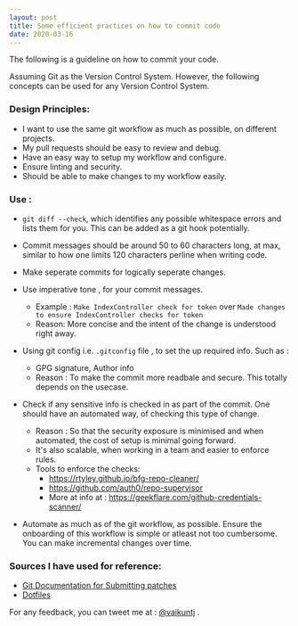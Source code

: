 ```yaml
---
layout: post
title: Some efficient practices on how to commit code
date: 2020-03-16
---
```


The following is a guideline on how to commit your code.

Assuming Git as the Version Control System. However, the following concepts can be used for any Version Control System.

### Design Principles:

- I want to use the same git workflow as much as possible, on different projects.
- My pull requests should be easy to review and debug.
- Have an easy way to setup my workflow and configure.
- Ensure linting and security.
- Should be able to make changes to my workflow easily.

### Use :
-  ` git diff --check `, which identifies any possible whitespace errors and lists them for you. This can be added as a 
git hook potentially.

-  Commit messages should be around 50 to 60 characters long, at max, similar to how one limits 120 characters perline 
when writing code.

- Make seperate commits for logically seperate changes.

- Use imperative tone , for your commit messages.
    - Example : `Make IndexController check for token` over `Made changes to ensure IndexController checks for token`
    - Reason: More concise  and the intent of the change is understood right away.

- Using git config i.e. `.gitconfig` file , to set the up required info. Such as :
    - GPG signature, Author info
    - Reason : To make the commit more readbale and secure. This totally depends on the usecase.

- Check if any sensitive info is checked in as part of the commit. One should have an automated way, of checking this type of change.
    - Reason :  So that the security exposure is minimised and when automated, the cost of setup is minimal going forward.
    - It's also scalable, when working in a team and easier to enforce rules.
    - Tools to enforce the checks: 
        - https://rtyley.github.io/bfg-repo-cleaner/
        - https://github.com/auth0/repo-supervisor
        - More at info at : https://geekflare.com/github-credentials-scanner/

- Automate as much as of the git workflow, as possible. Ensure the onboarding of this workflow is simple or atleast not too cumbersome.
 You can make incremental changes over time.

### Sources I have used for reference: 

- [Git Documentation for Submitting patches](https://git.kernel.org/pub/scm/git/git.git/tree/Documentation/SubmittingPatches?id=HEAD#n133)
- [Dotfiles](https://dotfiles.github.io)


For any feedback, you can tweet me at :  [@vaikuntj](https://twitter.com/vaikuntj) .
